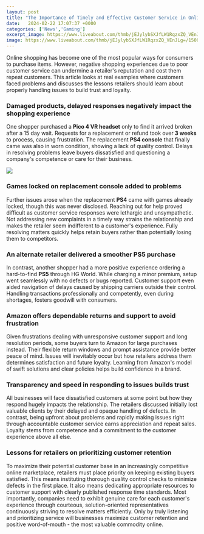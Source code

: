 ```yaml
---
layout: post
title: "The Importance of Timely and Effective Customer Service in Online Shopping"
date:   2024-02-22 17:07:37 +0000
categories: ['News','Gaming']
excerpt_image: https://www.liveabout.com/thmb/jEJylybSXJfLW1RqzxZQ_VEnJLg=/1500x1000/filters:fill(auto,1)/rules-for-good-customer-service-2948079-Final-c0a2a67ad81942c491a43dc4ad75f4f4.png
image: https://www.liveabout.com/thmb/jEJylybSXJfLW1RqzxZQ_VEnJLg=/1500x1000/filters:fill(auto,1)/rules-for-good-customer-service-2948079-Final-c0a2a67ad81942c491a43dc4ad75f4f4.png
---
```


Online shopping has become one of the most popular ways for consumers to purchase items. However, negative shopping experiences due to poor customer service can undermine a retailer's reputation and cost them repeat customers. This article looks at real examples where customers faced problems and discusses the lessons retailers should learn about properly handling issues to build trust and loyalty. 
### **Damaged products, delayed responses negatively impact the shopping experience**
One shopper purchased a **Pico 4 VR headset** only to find it arrived broken after a 15 day wait. Requests for a replacement or refund took over **3 weeks** to process, causing frustration. The replacement **PS4 console** that finally came was also in worn condition, showing a lack of quality control. Delays in resolving problems leave buyers dissatisfied and questioning a company's competence or care for their business.  

![](https://sellerplex.com/wp-content/uploads/GoodCustomerService-1654x2048.jpg)
### **Games locked on replacement console added to problems**  
Further issues arose when the replacement **PS4** came with games already locked, though this was never disclosed. Reaching out for help proved difficult as customer service responses were lethargic and unsympathetic. Not addressing new complaints in a timely way strains the relationship and makes the retailer seem indifferent to a customer's experience. Fully resolving matters quickly helps retain buyers rather than potentially losing them to competitors.
### **An alternate retailer delivered a smoother PS5 purchase**
In contrast, another shopper had a more positive experience ordering a hard-to-find **PS5** through HG World. While charging a minor premium, setup went seamlessly with no defects or bugs reported. Customer support even aided navigation of delays caused by shipping carriers outside their control. Handling transactions professionally and competently, even during shortages, fosters goodwill with consumers.  
### **Amazon offers dependable returns and support to avoid frustration**  
Given frustrations dealing with unresponsive customer support and long resolution periods, some buyers turn to Amazon for large purchases instead. Their flexible return windows and prompt assistance provide better peace of mind. Issues will inevitably occur but how retailers address them determines satisfaction and future loyalty. Learning from Amazon's model of swift solutions and clear policies helps build confidence in a brand.
### **Transparency and speed in responding to issues builds trust**
All businesses will face dissatisfied customers at some point but how they respond hugely impacts the relationship. The retailers discussed initially lost valuable clients by their delayed and opaque handling of defects. In contrast, being upfront about problems and rapidly making issues right through accountable customer service earns appreciation and repeat sales. Loyalty stems from competence and a commitment to the customer experience above all else.
### **Lessons for retailers on prioritizing customer retention** 
To maximize their potential customer base in an increasingly competitive online marketplace, retailers must place priority on keeping existing buyers satisfied. This means instituting thorough quality control checks to minimize defects in the first place. It also means dedicating appropriate resources to customer support with clearly published response time standards. Most importantly, companies need to exhibit genuine care for each customer's experience through courteous, solution-oriented representatives continuously striving to resolve matters efficiently. Only by truly listening and prioritizing service will businesses maximize customer retention and positive word-of-mouth - the most valuable commodity online.